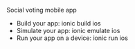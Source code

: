 
Social voting mobile app

 * Build your app: ionic build ios
 * Simulate your app: ionic emulate ios
 * Run your app on a device: ionic run ios